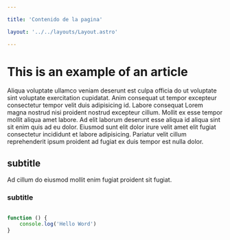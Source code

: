 ```yaml
---

title: 'Contenido de la pagina'

layout: '../../layouts/Layout.astro'

---
```


# This is an example of an article

Aliqua voluptate ullamco veniam deserunt est culpa officia do ut voluptate sint voluptate exercitation cupidatat. Anim consequat ut tempor excepteur consectetur tempor velit duis adipisicing id. Labore consequat Lorem magna nostrud nisi proident nostrud excepteur cillum. Mollit ex esse tempor mollit aliqua amet labore. Ad elit laborum deserunt esse aliqua id aliqua sint sit enim quis ad eu dolor. Eiusmod sunt elit dolor irure velit amet elit fugiat consectetur incididunt et labore adipisicing. Pariatur velit cillum reprehenderit ipsum proident ad fugiat ex duis tempor est nulla dolor.

## subtitle

Ad cillum do eiusmod mollit enim fugiat proident sit fugiat.

### subtitle 

```javascript

function () {
    console.log('Hello Word')
}

```